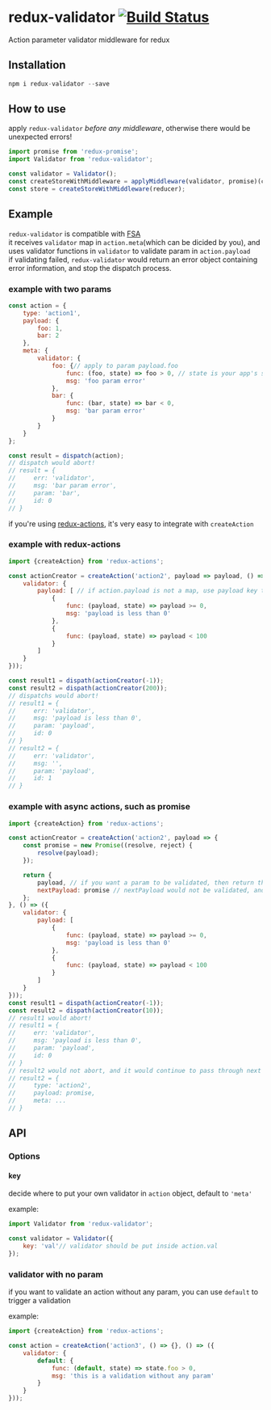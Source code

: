 # redux-validator [![Build Status](https://travis-ci.org/MaxLee1994/redux-validator.svg?branch=master)](https://travis-ci.org/MaxLee1994/redux-validator)
Action parameter validator middleware for redux

## Installation
```javascript
npm i redux-validator --save
```

## How to use

apply `redux-validator` *before any middleware*, otherwise there would be unexpected errors!
```javascript
import promise from 'redux-promise';
import Validator from 'redux-validator';

const validator = Validator();
const createStoreWithMiddleware = applyMiddleware(validator, promise)(createStore);
const store = createStoreWithMiddleware(reducer);
```

## Example
`redux-validator` is compatible with [FSA](https://github.com/acdlite/flux-standard-action)  
it receives `validator` map in `action.meta`(which can be dicided by you), and uses validator functions in `validator` to validate param in `action.payload`  
if validating failed, `redux-validator` would return an error object containing error information, and stop the dispatch process.

### example with two params
```javascript
const action = {
    type: 'action1',
    payload: {
        foo: 1,
        bar: 2
    },
    meta: {
        validator: {
            foo: {// apply to param payload.foo
                func: (foo, state) => foo > 0, // state is your app's state tree
                msg: 'foo param error'
            },
            bar: {
                func: (bar, state) => bar < 0,
                msg: 'bar param error'
            }
        }
    }
};

const result = dispatch(action);
// dispatch would abort!
// result = {
//     err: 'validator',
//     msg: 'bar param error',
//     param: 'bar',
//     id: 0
// }
```

if you're using [redux-actions](https://github.com/acdlite/redux-actions), it's very easy to integrate with `createAction`
### example with redux-actions
```javascript
import {createAction} from 'redux-actions';

const actionCreator = createAction('action2', payload => payload, () => ({
    validator: {
        payload: [ // if action.payload is not a map, use payload key to validate action.payload itself
            {
                func: (payload, state) => payload >= 0,
                msg: 'payload is less than 0'
            },
            {
                func: (payload, state) => payload < 100
            }
        ]
    }
}));

const result1 = dispath(actionCreator(-1));
const result2 = dispath(actionCreator(200));
// dispatchs would abort!
// result1 = {
//     err: 'validator',
//     msg: 'payload is less than 0',
//     param: 'payload',
//     id: 0
// }
// result2 = {
//     err: 'validator',
//     msg: '',
//     param: 'payload',
//     id: 1
// }
```

### example with async actions, such as promise
```javascript
import {createAction} from 'redux-actions';

const actionCreator = createAction('action2', payload => {
    const promise = new Promise((resolve, reject) {
        resolve(payload);    
    });

    return {
        payload, // if you want a param to be validated, then return this param
        nextPayload: promise // nextPayload would not be validated, and would be dispatched as next action's payload if validator all succeed
    };
}, () => ({
    validator: {
        payload: [
            {
                func: (payload, state) => payload >= 0,
                msg: 'payload is less than 0'
            },
            {
                func: (payload, state) => payload < 100
            }
        ]
    }
}));
const result1 = dispath(actionCreator(-1));
const result2 = dispath(actionCreator(10));
// result1 would abort!
// result1 = {
//     err: 'validator',
//     msg: 'payload is less than 0',
//     param: 'payload',
//     id: 0
// }
// result2 would not abort, and it would continue to pass through next middleware
// result2 = {
//     type: 'action2',
//     payload: promise,
//     meta: ...
// }
```

## API

### Options
#### key
decide where to put your own validator in `action` object, default to `'meta'`

example:
```javascript
import Validator from 'redux-validator';

const validator = Validator({
    key: 'val'// validator should be put inside action.val
});
```

### validator with no param
if you want to validate an action without any param, you can use `default` to trigger a validation

example:
```javascript
import {createAction} from 'redux-actions';

const action = createAction('action3', () => {}, () => ({
    validator: {
        default: {
            func: (default, state) => state.foo > 0,
            msg: 'this is a validation without any param'
        }
    }
}));
```
